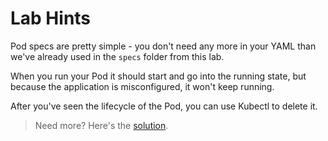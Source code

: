 # Lab Hints

Pod specs are pretty simple - you don't need any more in your YAML than we've already used in the `specs` folder from this lab.

When you run your Pod it should start and go into the running state, but because the application is misconfigured, it won't keep running.

After you've seen the lifecycle of the Pod, you can use Kubectl to delete it.

> Need more? Here's the [solution](solution.md).